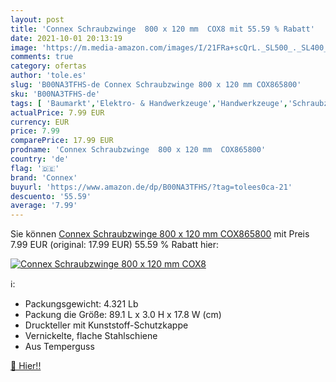 ```yaml
---
layout: post
title: 'Connex Schraubzwinge  800 x 120 mm  COX8 mit 55.59 % Rabatt'
date: 2021-10-01 20:13:19
image: 'https://m.media-amazon.com/images/I/21FRa+scQrL._SL500_._SL400_.jpg'
comments: true
category: ofertas
author: 'tole.es'
slug: 'B00NA3TFHS-de Connex Schraubzwinge 800 x 120 mm COX865800'
sku: 'B00NA3TFHS-de'
tags: [ 'Baumarkt','Elektro- & Handwerkzeuge','Handwerkzeuge','Schraubzwingen','Zwingen, Klemmen & Spanner','connex', ]
actualPrice: 7.99 EUR
currency: EUR
price: 7.99
comparePrice: 17.99 EUR
prodname: 'Connex Schraubzwinge  800 x 120 mm  COX865800'
country: 'de'
flag: '🇩🇪'
brand: 'Connex'
buyurl: 'https://www.amazon.de/dp/B00NA3TFHS/?tag=tolees0ca-21'
descuento: '55.59'
average: '7.99'
---
```


Sie können [Connex Schraubzwinge  800 x 120 mm  COX865800](https://www.amazon.de/dp/B00NA3TFHS/?tag=tolees0ca-21) mit Preis 7.99 EUR (original: 17.99 EUR) 55.59 % Rabatt hier:

[![Connex Schraubzwinge  800 x 120 mm  COX8](https://m.media-amazon.com/images/I/21FRa+scQrL._SL500_._SL400_.jpg)](https://www.amazon.de/dp/B00NA3TFHS/?tag=tolees0ca-21)

ℹ️:

- Packungsgewicht: 4.321 Lb
- Packung die Größe: 89.1 L x 3.0 H x 17.8 W (cm)
- Druckteller mit Kunststoff-Schutzkappe
- Vernickelte, flache Stahlschiene
- Aus Temperguss

[🛒 Hier!!](https://www.amazon.de/dp/B00NA3TFHS/?tag=tolees0ca-21)
